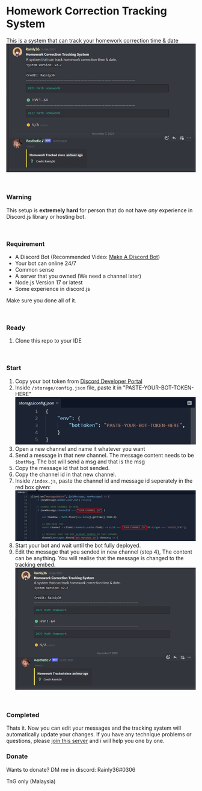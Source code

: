 # Homework Correction Tracking System
This is a system that can track your homework correction time & date 
![image info](./assets/trackedRecord.jpg)

<br>

### Warning 
This setup is **extremely hard** for person that do not have *any* experience in Discord.js library or hosting bot. 

<br>

### Requirement
- A Discord Bot (Recommended Video: [Make A Discord Bot](https://www.youtube.com/watch?v=_woxAkO0Ywg))
- Your bot can online 24/7 
- Common sense 
- A server that you owned (We need a channel later)
- Node.js Version 17 or latest 
- Some experience in discord.js 

Make sure you done all of it.

<br>

### Ready
1. Clone this repo to your IDE 

<br>

### Start
1. Copy your bot token from [Discord Developer Portal](https://discord.com/developers/applications)
2. Inside `/storage/config.json` file, paste it in "PASTE-YOUR-BOT-TOKEN-HERE"
![image info](./assets/botToken.jpg)
3. Open a new channel and name it whatever you want
4. Send a message in that new channel. The message content needs to be `$botMsg`. The bot will send a msg and that is the msg 
5. Copy the message id that bot sended.
6. Copy the channel id in that new channel.
7. Inside `/index.js`, paste the channel id and message id seperately in the red box given: 
![image info](./assets/channelID&msgID.jpg)
8. Start your bot and wait until the bot fully deployed.
9. Edit the message that you sended in new channel (step 4), The content can be anything. You will realise that the message is changed to the tracking embed.
![image info](./assets/trackedRecord.jpg)

<br>

### Completed
Thats it. Now you can edit your messages and the tracking system will automatically update your changes. If you have any technique problems or questions, please [join this server](https://discord.gg/d9Wxzyyfpc) and i will help you one by one. 

### Donate
Wants to donate? DM me in discord: Rainly36#0306

TnG only (Malaysia)
